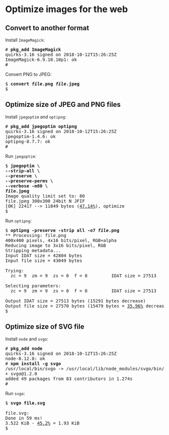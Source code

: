 # Optimize images for the web

## Convert to another format

Install `ImageMagick`:

<pre>
# <b>pkg_add ImageMagick</b>
quirks-3.16 signed on 2018-10-12T15:26:25Z
ImageMagick-6.9.10.10p1: ok
#
</pre>

Convert PNG to JPEG:

<pre>
$ <b>convert <em>file</em>.png <em>file</em>.jpeg</b>
$
</pre>

## Optimize size of JPEG and PNG files

Install `jpegoptim` and `optipng`:

<pre>
# <b>pkg_add jpegoptim optipng</b>
quirks-3.16 signed on 2018-10-12T15:26:25Z
jpegoptim-1.4.6: ok
optipng-0.7.7: ok
#
</pre>

<!-- cut -->

Run `jpegoptim`:

<pre>
$ <b>jpegoptim \</b>
<i></i><b>--strip-all \</b>
<i></i><b>--preserve \</b>
<i></i><b>--preserve-perms \</b>
<i></i><b>--verbose -m80 \</b>
<i></i><b><em>file</em>.jpeg</b>
Image quality limit set to: 80
file.jpeg 300x300 24bit N JFIF
[OK] 22417 --> 11849 bytes (<u>47.14%</u>), optimize
$
</pre>

Run `optipng`:

<pre>
$ <b>optipng -preserve -strip all -o7 <em>file</em>.png</b>
** Processing: file.png
400x400 pixels, 4x16 bits/pixel, RGB+alpha
Reducing image to 3x16 bits/pixel, RGB
Stripping metadata...
Input IDAT size = 42804 bytes
Input file size = 43049 bytes

Trying:
  zc = 9  zm = 9  zs = 0  f = 0         IDAT size = 27513

Selecting parameters:
  zc = 9  zm = 9  zs = 0  f = 0         IDAT size = 27513

Output IDAT size = 27513 bytes (15291 bytes decrease)
Output file size = 27570 bytes (15479 bytes = <u>35.96%</u> decrease)
$
</pre>

## Optimize size of SVG file

Install `node` and `svgo`:

<pre>
# <b>pkg_add node</b>
quirks-3.16 signed on 2018-10-12T15:26:25Z
node-8.12.0: ok
# <b>npm install -g svgo</b>
/usr/local/bin/svgo -> /usr/local/lib/node_modules/svgo/bin/svgo
+ svgo@1.2.0
added 49 packages from 83 contributors in 1.274s
#
</pre>

Run `svgo`:

<pre>
$ <b>svgo <b>file</b>.svg</b>

file.svg:
Done in 59 ms!
3.522 KiB - <u>45.2%</u> = 1.93 KiB
$
</pre>
